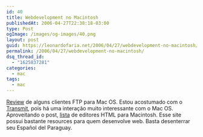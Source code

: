 ```yaml
---
id: 40
title: Webdevelopment no Macintosh
publishedAt: 2006-04-27T22:38:18-03:00
type: Post
ogImage: /images/og-images/40.png
layout: post
guid: https://leonardofaria.net/2006/04/27/webdevelopment-no-macintosh/
permalink: /2006/04/27/webdevelopment-no-macintosh/
dsq_thread_id:
  - "1625837281"
categories:
  - mac
tags:
  - mac
---
```

[Review](http://www.macdevcenter.com/pub/a/mac/2006/04/13/ftp.html) de alguns clientes FTP para Mac OS. Estou acostumado com o [Transmit](http://panic.com/transmit/), pois há uma interação muito interessante com o Mac OS.  
Aproveitando o post, [lista](http://www.bitacoradewebmaster.com/index.php?p=659) de editores HTML para Macintosh. Esse site possui bastante resources para quem desenvolve web. Basta desenterrar seu Español del Paraguay.
